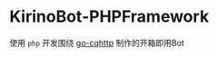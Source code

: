 # KirinoBot-PHPFramework
使用 `php` 开发围绕 [go-cqhttp](https://github.com/Mrs4s/go-cqhttp "go-cqhttp") 制作的开箱即用Bot
